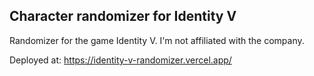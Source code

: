 ## Character randomizer for Identity V

Randomizer for the game Identity V. I'm not affiliated with the company.

Deployed at: https://identity-v-randomizer.vercel.app/
